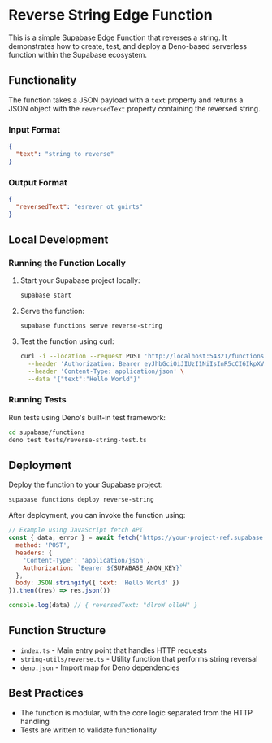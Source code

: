 # Reverse String Edge Function

This is a simple Supabase Edge Function that reverses a string. It demonstrates how to create, test, and deploy a
Deno-based serverless function within the Supabase ecosystem.

## Functionality

The function takes a JSON payload with a `text` property and returns a JSON object with the `reversedText` property
containing the reversed string.

### Input Format

```json
{
  "text": "string to reverse"
}
```

### Output Format

```json
{
  "reversedText": "esrever ot gnirts"
}
```

## Local Development

### Running the Function Locally

1. Start your Supabase project locally:

   ```bash
   supabase start
   ```

2. Serve the function:

   ```bash
   supabase functions serve reverse-string
   ```

3. Test the function using curl:
   ```bash
   curl -i --location --request POST 'http://localhost:54321/functions/v1/reverse-string' \
     --header 'Authorization: Bearer eyJhbGciOiJIUzI1NiIsInR5cCI6IkpXVCJ9.eyJpc3MiOiJzdXBhYmFzZS1kZW1vIiwicm9sZSI6ImFub24iLCJleHAiOjE5ODM4MTI5OTZ9.CRXP1A7WOeoJeXxjNni43kdQwgnWNReilDMblYTn_I0' \
     --header 'Content-Type: application/json' \
     --data '{"text":"Hello World"}'
   ```

### Running Tests

Run tests using Deno's built-in test framework:

```bash
cd supabase/functions
deno test tests/reverse-string-test.ts
```

## Deployment

Deploy the function to your Supabase project:

```bash
supabase functions deploy reverse-string
```

After deployment, you can invoke the function using:

```javascript
// Example using JavaScript fetch API
const { data, error } = await fetch('https://your-project-ref.supabase.co/functions/v1/reverse-string', {
  method: 'POST',
  headers: {
    'Content-Type': 'application/json',
    Authorization: `Bearer ${SUPABASE_ANON_KEY}`
  },
  body: JSON.stringify({ text: 'Hello World' })
}).then((res) => res.json())

console.log(data) // { reversedText: "dlroW olleH" }
```

## Function Structure

- `index.ts` - Main entry point that handles HTTP requests
- `string-utils/reverse.ts` - Utility function that performs string reversal
- `deno.json` - Import map for Deno dependencies

## Best Practices

- The function is modular, with the core logic separated from the HTTP handling
- Tests are written to validate functionality
